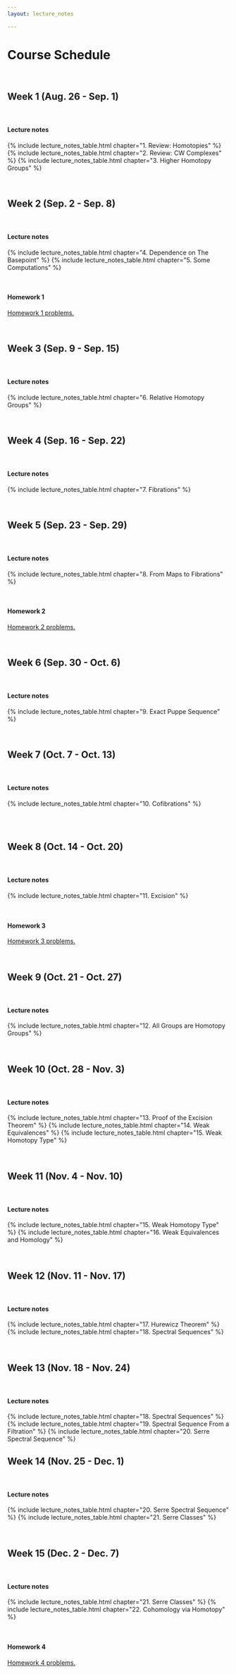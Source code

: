 ```yaml
---
layout: lecture_notes

---
```


# Course Schedule

<br/>

## Week 1 (Aug. 26 - Sep. 1)

<br/>

#### **Lecture notes**

{% include lecture_notes_table.html chapter="1. Review: Homotopies" %}
{% include lecture_notes_table.html chapter="2. Review: CW Complexes" %}
{% include lecture_notes_table.html chapter="3. Higher Homotopy Groups" %}


<br/>

## Week 2 (Sep. 2 - Sep. 8)

<br/>

#### **Lecture notes**


{% include lecture_notes_table.html chapter="4. Dependence on The Basepoint" %}
{% include lecture_notes_table.html chapter="5. Some Computations" %}

<br/>


#### **Homework 1**

<a href="/assets/homework/hw_1.pdf" markdown="0">Homework 1 problems.</a>


<br/>

## Week 3 (Sep. 9 - Sep. 15)

<br/>

#### **Lecture notes**

{% include lecture_notes_table.html chapter="6. Relative Homotopy Groups" %}




<br/>

## Week 4 (Sep. 16 - Sep. 22)

<br/>

#### **Lecture notes**

{% include lecture_notes_table.html chapter="7. Fibrations" %}

<br/>



## Week 5 (Sep. 23 - Sep. 29)

<br/>

#### **Lecture notes**

{% include lecture_notes_table.html chapter="8. From Maps to Fibrations" %}

<br/>

#### **Homework 2**

<a href="/assets/homework/hw_2.pdf" markdown="0">Homework 2 problems.</a>


<br/>

## Week 6 (Sep. 30 - Oct. 6)

<br/>

#### **Lecture notes**


{% include lecture_notes_table.html chapter="9. Exact Puppe Sequence" %}


<br/>

## Week 7 (Oct. 7 - Oct. 13)

<br/>

#### **Lecture notes**

{% include lecture_notes_table.html chapter="10. Cofibrations" %}

<br/>


<br/>

## Week 8 (Oct. 14 - Oct. 20)

<br/>

#### **Lecture notes**

{% include lecture_notes_table.html chapter="11. Excision" %}

<br/>

#### **Homework 3**

<a href="/assets/homework/hw_3.pdf" markdown="0">Homework 3 problems.</a>



<br/>


## Week 9 (Oct. 21 - Oct. 27)

<br/>

#### **Lecture notes**

{% include lecture_notes_table.html chapter="12. All Groups are Homotopy Groups" %}


<br/>

## Week 10 (Oct. 28 - Nov. 3)

<br/>

#### **Lecture notes**

{% include lecture_notes_table.html chapter="13. Proof of the Excision Theorem" %}
{% include lecture_notes_table.html chapter="14. Weak Equivalences" %}
{% include lecture_notes_table.html chapter="15. Weak Homotopy Type" %}

<br/>


## Week 11 (Nov. 4 - Nov. 10)

<br/>

#### **Lecture notes**

{% include lecture_notes_table.html chapter="15. Weak Homotopy Type" %}
{% include lecture_notes_table.html chapter="16. Weak Equivalences and Homology" %}

<br/>




## Week 12 (Nov. 11 - Nov. 17)

<br/>

#### **Lecture notes**

{% include lecture_notes_table.html chapter="17. Hurewicz Theorem" %}
{% include lecture_notes_table.html chapter="18. Spectral Sequences" %}


<br/>




## Week 13 (Nov. 18 - Nov. 24)

<br/>

#### **Lecture notes**

{% include lecture_notes_table.html chapter="18. Spectral Sequences" %}
{% include lecture_notes_table.html chapter="19. Spectral Sequence From a Filtration" %}
{% include lecture_notes_table.html chapter="20. Serre Spectral Sequence" %}
<br/>



## Week 14 (Nov. 25 - Dec. 1)

<br/>

#### **Lecture notes**

{% include lecture_notes_table.html chapter="20. Serre Spectral Sequence" %}
{% include lecture_notes_table.html chapter="21. Serre Classes" %}


<br/>


## Week 15 (Dec. 2 - Dec. 7)

<br/>

#### **Lecture notes**

{% include lecture_notes_table.html chapter="21. Serre Classes" %}
{% include lecture_notes_table.html chapter="22. Cohomology via Homotopy" %}

<br/>


#### **Homework 4**

<a href="/assets/homework/hw_4.pdf" markdown="0">Homework 4 problems.</a>




<br/>
<br/>
<br/>
<br/>
<br/>
<br/>
